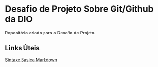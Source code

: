 # Desafio de Projeto Sobre Git/Github da DIO
Repositório criado para o Desafio de Projeto.

## Links Úteis
[Sintaxe Basica Markdown](https://www.markdownguide.org/)
